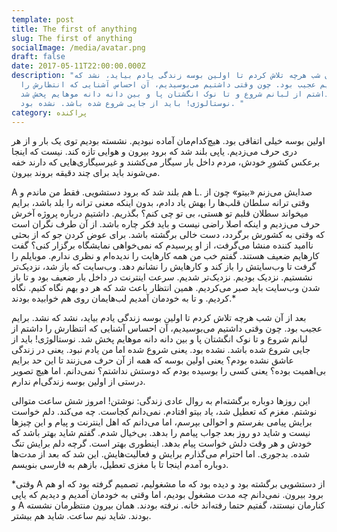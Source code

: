 ```yaml
---
template: post
title: The first of anything
slug: The first of anything
socialImage: /media/avatar.png
draft: false
date: 2017-05-11T22:00:00.000Z
description: "بعد از آن شب هرچه تلاش کردم تا اولین بوسه زندگی یادم بیاید، نشد که
  نشد. برایم عجیب بود. چون وقتی داشتیم می‌بوسیدیم، آن احساس آشنایی که انتظارش را
  داشتم از لبانم شروع و تا نوک انگشتان پا و بین دانه دانه موهایم پخش شد.
  نوستالوژی! باید از جایی شروع شده باشد. نشده بود. "
category: پراکنده
---
```

اولین بوسه خیلی اتفاقی بود. هیچ‌کدام‌مان آماده نبودیم. نشسته بودیم توی یک بار و از هر دری حرف می‌زدیم. یاپی بلند شد که برود بیرون و هوایی تازه کند. نیست که اینجا برعکس کشورِ خودش، مردم داخل بار سیگار می‌کشند و غیرسیگاری‌هایی که دارند خفه می‌شوند باید برای چند دقیقه بروند بیرون.

A هم بلند شد که برود دستشویی. فقط من ماندم و L. صدایش می‌زنم «بیتو» چون از وقتی ترانه سلطان قلب‌ها را بهش یاد دادم، بدون اینکه معنی ترانه را بلد باشد، برایم میخواند سطلان قلبم تو هستی، بی تو چی کنم؟ بگذریم. داشتیم درباره پروژه آخرش حرف می‌زدیم و اینکه اصلا راضی نیست و باید فکر چاره باشد. از آن طرف نگران است که وقتی به کشورش برگردد، دست خالی برگشته باشد. برای عوض کردن جو که از بحثی ناامید کننده منشا می‌گرفت، از او پرسیدم که نمی‌خواهی نمایشگاه برگزار کنی؟ گفت کارهایم ضعیف هستند. گفتم خب من همه کارهایت را ندیده‌ام و نظری ندارم. موبایلم را گرفت تا وب‌سایتش را باز کند و کارهایش را نشانم دهد. وب‌سایت که باز شد، نزدیک‌تر نشستیم. نزدیک بودیم. نزدیک‌تر شدیم. سرعت اینترنت در داخل بار ضعیف بود و تا باز شدن وب‌سایت باید صبر می‌کردیم. همین انتظار باعث شد که هر دو بهم نگاه کنیم. نگاه کردیم. و تا به خودمان آمدیم لب‌هایمان روی هم خوابیده بودند.*

بعد از آن شب هرچه تلاش کردم تا اولین بوسه زندگی یادم بیاید، نشد که نشد. برایم عجیب بود. چون وقتی داشتیم می‌بوسیدیم، آن احساس آشنایی که انتظارش را داشتم از لبانم شروع و تا نوک انگشتان پا و بین دانه دانه موهایم پخش شد. نوستالوژی! باید از جایی شروع شده باشد. نشده بود. یعنی شروع شده اما من یادم نبود. یعنی در زندگی عاشق نشده بودم؟ یعنی اولین بوسه که همه از آن حرف می‌زنند تا این حد برایم بی‌اهمیت بوده؟ یعنی کسی را بوسیده بودم که دوستش نداشتم؟ نمی‌دانم. اما هیچ تصویر درستی از اولین بوسه زندگی‌ام ندارم.

این روزها دوباره برگشته‌ام به روال عادی زندگی: نوشتن! امروز شش ساعت متوالی نوشتم. مغزم که تعطیل شد، یاد بیتو افتادم. نمی‌دانم کجاست. چه می‌کند. دلم خواست برایش پیامی بفرستم و احوالی بپرسم، اما می‌دانم که اهل اینترنت و پیام و این چیزها نیست و شاید دو روز بعد جواب پیامم را بدهد. بی‌خیال شدم. گفتم شاید بهتر باشد که خودش و هر وقت دلش خواست پیام بدهد. اینطوری بهتر است. گرچه دلم برایش تنگ شده. بدجوری. اما احترام می‌گذارم برایش و فعالیت‌هایش. این شد که بعد از مدت‌ها دوباره آمدم اینجا تا با مغزی تعطیل، بازهم به فارسی بنویسم.

\*وقتی A از دستشویی برگشته بود و دیده بود که ما مشغولیم، تصمیم گرفته بود که او هم برود بیرون. نمی‌دانم چه مدت مشغول بودیم، اما وقتی به خودمان آمدیم و دیدیم که یاپی و A کنارمان نیستند، گفتیم حتما رفته‌اند خانه. نرفته بودند. همان بیرون منتظرمان نشسته بودند. شاید نیم ساعت. شاید هم بیشتر.